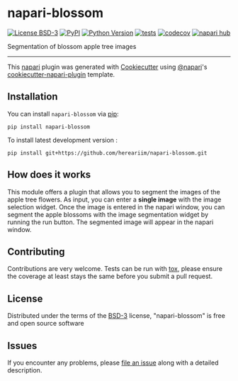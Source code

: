 # napari-blossom

[![License BSD-3](https://img.shields.io/pypi/l/napari-blossom.svg?color=green)](https://github.com/hereariim/napari-blossom/raw/main/LICENSE)
[![PyPI](https://img.shields.io/pypi/v/napari-blossom.svg?color=green)](https://pypi.org/project/napari-blossom)
[![Python Version](https://img.shields.io/pypi/pyversions/napari-blossom.svg?color=green)](https://python.org)
[![tests](https://github.com/hereariim/napari-blossom/workflows/tests/badge.svg)](https://github.com/hereariim/napari-blossom/actions)
[![codecov](https://codecov.io/gh/hereariim/napari-blossom/branch/main/graph/badge.svg)](https://codecov.io/gh/hereariim/napari-blossom)
[![napari hub](https://img.shields.io/endpoint?url=https://api.napari-hub.org/shields/napari-blossom)](https://napari-hub.org/plugins/napari-blossom)

Segmentation of blossom apple tree images

----------------------------------

This [napari] plugin was generated with [Cookiecutter] using [@napari]'s [cookiecutter-napari-plugin] template.

<!--
Don't miss the full getting started guide to set up your new package:
https://github.com/napari/cookiecutter-napari-plugin#getting-started

and review the napari docs for plugin developers:
https://napari.org/plugins/index.html
-->

## Installation

You can install `napari-blossom` via [pip]:

    pip install napari-blossom



To install latest development version :

    pip install git+https://github.com/hereariim/napari-blossom.git

## How does it works

This module offers a plugin that allows you to segment the images of the apple tree flowers. As input, you can enter a **single image** with the image selection widget. Once the image is entered in the napari window, you can segment the apple blossoms with the image segmentation widget by running the run button. The segmented image will appear in the napari window.

## Contributing

Contributions are very welcome. Tests can be run with [tox], please ensure
the coverage at least stays the same before you submit a pull request.

## License

Distributed under the terms of the [BSD-3] license,
"napari-blossom" is free and open source software

## Issues

If you encounter any problems, please [file an issue] along with a detailed description.

[napari]: https://github.com/napari/napari
[Cookiecutter]: https://github.com/audreyr/cookiecutter
[@napari]: https://github.com/napari
[MIT]: http://opensource.org/licenses/MIT
[BSD-3]: http://opensource.org/licenses/BSD-3-Clause
[GNU GPL v3.0]: http://www.gnu.org/licenses/gpl-3.0.txt
[GNU LGPL v3.0]: http://www.gnu.org/licenses/lgpl-3.0.txt
[Apache Software License 2.0]: http://www.apache.org/licenses/LICENSE-2.0
[Mozilla Public License 2.0]: https://www.mozilla.org/media/MPL/2.0/index.txt
[cookiecutter-napari-plugin]: https://github.com/napari/cookiecutter-napari-plugin

[file an issue]: https://github.com/hereariim/napari-blossom/issues

[napari]: https://github.com/napari/napari
[tox]: https://tox.readthedocs.io/en/latest/
[pip]: https://pypi.org/project/pip/
[PyPI]: https://pypi.org/
